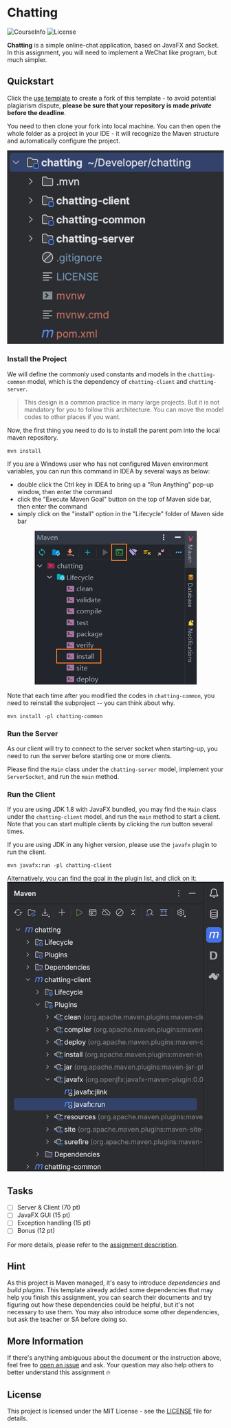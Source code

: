 #  Chatting

![CourseInfo](https://img.shields.io/badge/sustech--cs209-23sp%3Aassign2-brightgreen)
![License](https://img.shields.io/github/license/hezean/chatting)

**Chatting** is a simple online-chat application, based on JavaFX and Socket.
In this assignment, you will need to implement a WeChat like program, but much simpler.

## Quickstart

Click the [use template](https://github.com/hezean/chatting/generate) to create a fork of this template - to avoid potential plagiarism dispute,
**please be sure that your repository is made _private_ before the deadline**.

You need to then clone your fork into local machine. You can then open the whole folder as a project in your
IDE - it will recognize the Maven structure and automatically configure the project.

![](assets/project-structure.png)

### Install the Project

We will define the commonly used constants and models in the `chatting-common` model,
which is the dependency of `chatting-client` and `chatting-server`.

> This design is a common practice in many large projects.
> But it is not mandatory for you to follow this architecture.
> You can move the model codes to other places if you want.

Now, the first thing you need to do is to install the parent pom into the local maven repository.

```shell
mvn install
```

If you are a Windows user who has not configured Maven environment variables, you can run this command in IDEA by several ways as below:

- double click the Ctrl key in IDEA to bring up a "Run Anything" pop-up window, then enter the command
- click the "Execute Maven Goal" button on the top of Maven side bar, then enter the command
- simply click on the "install" option in the "Lifecycle" folder of Maven side bar


<p align="center">
  <img  src="assets/mvn_command.jpg">
</p>

Note that each time after you modified the codes in `chatting-common`, you need to reinstall
the subproject -- you can think about why.

```shell
mvn install -pl chatting-common
```

### Run the Server

As our client will try to connect to the server socket when starting-up, you need to run the server before starting
one or more clients.

Please find the `Main` class under the `chatting-server` model, implement your `ServerSocket`,
and run the `main` method.

### Run the Client

If you are using JDK 1.8 with JavaFX bundled, you may find the `Main` class under the `chatting-client` model,
and run the `main` method to start a client.
Note that you can start multiple clients by clicking the _run_ button several times.

If you are using JDK in any higher version, please use the `javafx` plugin to run the client.
```shell
mvn javafx:run -pl chatting-client
```

Alternatively, you can find the goal in the plugin list, and click on it:
![](assets/idea-maven-javafx-plugin.png)

## Tasks

- [ ] Server & Client (70 pt)
- [ ] JavaFX GUI (15 pt)
- [ ] Exception handling (15 pt)
- [ ] Bonus (12 pt)

For more details, please refer to the [assignment description](DESCRIPTION.md).

## Hint

As this project is Maven managed, it's easy to introduce _dependencies_ and _build plugins_.
This template already added some dependencies that may help you finish this assignment,
you can search their documents and try figuring out how these dependencies could be helpful, but it's not
necessary to use them. You may also introduce some other dependencies, but ask the teacher or SA before doing so.

## More Information

If there's anything ambiguous about the document or the instruction above,
feel free to [open an issue](https://github.com/hezean/chatting/issues/new) and ask.
Your question may also help others to better understand this assignment 🔥

## License

This project is licensed under the MIT License - see the [LICENSE](LICENSE) file for details.
